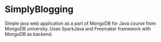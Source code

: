 # SimplyBlogging
Simple java web application as a part of MongoDB for Java course from MongoDB university. Uses SparkJava and Freemaker framework with MongoDB as backend.
